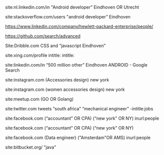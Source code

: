 
site:nl.linkedin.com/in "Android developer” Eindhoven OR Utrecht 

site:stackoverflow.com/users "android developer” Eindhoven

https://www.linkedin.com/company/hewlett-packard-enterprise/people/

https://github.com/search/advanced

Site:Dribble.com CSS and “javascript Eindhoven”

site:xing.com/profile intitle:<job title> intitle:<company> <keywords> 

site:linkedin.com/in “500 million other” Eindhoven ANDROID - Google Search

site:instagram.com (Accessories design) new york

site:instagram.com (women accessories design) new york

site:meetup.com (GO OR Golang)

site:twitter.com tweets “south africa” “mechanical engineer” -intitle:jobs

site:facebook.com (“accountant” OR CPA) (“new york” OR NY) inurl:people

site:facebook.com (“accountant” OR CPA) (“new york” OR NY)

site:facebook.com (Data engineer) ("Amsterdam"OR AMS) inurl:people

site:bitbucket.org/ "java"



